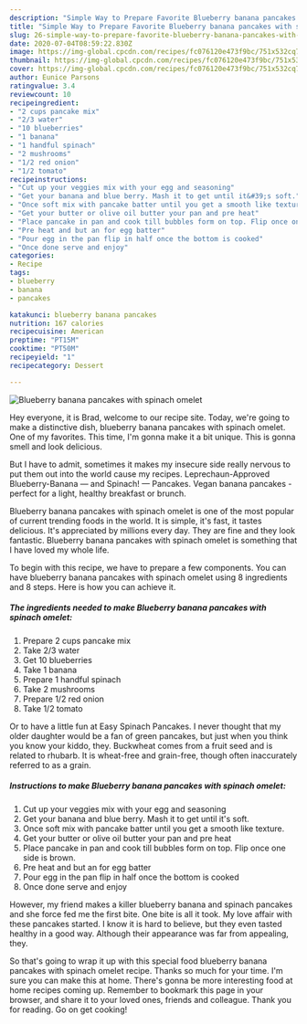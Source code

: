 ```yaml
---
description: "Simple Way to Prepare Favorite Blueberry banana pancakes with spinach omelet"
title: "Simple Way to Prepare Favorite Blueberry banana pancakes with spinach omelet"
slug: 26-simple-way-to-prepare-favorite-blueberry-banana-pancakes-with-spinach-omelet
date: 2020-07-04T08:59:22.830Z
image: https://img-global.cpcdn.com/recipes/fc076120e473f9bc/751x532cq70/blueberry-banana-pancakes-with-spinach-omelet-recipe-main-photo.jpg
thumbnail: https://img-global.cpcdn.com/recipes/fc076120e473f9bc/751x532cq70/blueberry-banana-pancakes-with-spinach-omelet-recipe-main-photo.jpg
cover: https://img-global.cpcdn.com/recipes/fc076120e473f9bc/751x532cq70/blueberry-banana-pancakes-with-spinach-omelet-recipe-main-photo.jpg
author: Eunice Parsons
ratingvalue: 3.4
reviewcount: 10
recipeingredient:
- "2 cups pancake mix"
- "2/3 water"
- "10 blueberries"
- "1 banana"
- "1 handful spinach"
- "2 mushrooms"
- "1/2 red onion"
- "1/2 tomato"
recipeinstructions:
- "Cut up your veggies mix with your egg and seasoning"
- "Get your banana and blue berry. Mash it to get until it&#39;s soft."
- "Once soft mix with pancake batter until you get a smooth like texture."
- "Get your butter or olive oil butter your pan and pre heat"
- "Place pancake in pan and cook till bubbles form on top. Flip once one side is brown."
- "Pre heat and but an for egg batter"
- "Pour egg in the pan flip in half once the bottom is cooked"
- "Once done serve and enjoy"
categories:
- Recipe
tags:
- blueberry
- banana
- pancakes

katakunci: blueberry banana pancakes 
nutrition: 167 calories
recipecuisine: American
preptime: "PT15M"
cooktime: "PT50M"
recipeyield: "1"
recipecategory: Dessert

---
```



![Blueberry banana pancakes with spinach omelet](https://img-global.cpcdn.com/recipes/fc076120e473f9bc/751x532cq70/blueberry-banana-pancakes-with-spinach-omelet-recipe-main-photo.jpg)

Hey everyone, it is Brad, welcome to our recipe site. Today, we're going to make a distinctive dish, blueberry banana pancakes with spinach omelet. One of my favorites. This time, I'm gonna make it a bit unique. This is gonna smell and look delicious.

But I have to admit, sometimes it makes my insecure side really nervous to put them out into the world cause my recipes. Leprechaun-Approved Blueberry-Banana — and Spinach! — Pancakes. Vegan banana pancakes - perfect for a light, healthy breakfast or brunch.

Blueberry banana pancakes with spinach omelet is one of the most popular of current trending foods in the world. It is simple, it's fast, it tastes delicious. It's appreciated by millions every day. They are fine and they look fantastic. Blueberry banana pancakes with spinach omelet is something that I have loved my whole life.


To begin with this recipe, we have to prepare a few components. You can have blueberry banana pancakes with spinach omelet using 8 ingredients and 8 steps. Here is how you can achieve it.

<!--inarticleads1-->

##### The ingredients needed to make Blueberry banana pancakes with spinach omelet:

1. Prepare 2 cups pancake mix
1. Take 2/3 water
1. Get 10 blueberries
1. Take 1 banana
1. Prepare 1 handful spinach
1. Take 2 mushrooms
1. Prepare 1/2 red onion
1. Take 1/2 tomato


Or to have a little fun at Easy Spinach Pancakes. I never thought that my older daughter would be a fan of green pancakes, but just when you think you know your kiddo, they. Buckwheat comes from a fruit seed and is related to rhubarb. It is wheat-free and grain-free, though often inaccurately referred to as a grain. 

<!--inarticleads2-->

##### Instructions to make Blueberry banana pancakes with spinach omelet:

1. Cut up your veggies mix with your egg and seasoning
1. Get your banana and blue berry. Mash it to get until it&#39;s soft.
1. Once soft mix with pancake batter until you get a smooth like texture.
1. Get your butter or olive oil butter your pan and pre heat
1. Place pancake in pan and cook till bubbles form on top. Flip once one side is brown.
1. Pre heat and but an for egg batter
1. Pour egg in the pan flip in half once the bottom is cooked
1. Once done serve and enjoy


However, my friend makes a killer blueberry banana and spinach pancakes and she force fed me the first bite. One bite is all it took. My love affair with these pancakes started. I know it is hard to believe, but they even tasted healthy in a good way. Although their appearance was far from appealing, they. 

So that's going to wrap it up with this special food blueberry banana pancakes with spinach omelet recipe. Thanks so much for your time. I'm sure you can make this at home. There's gonna be more interesting food at home recipes coming up. Remember to bookmark this page in your browser, and share it to your loved ones, friends and colleague. Thank you for reading. Go on get cooking!
